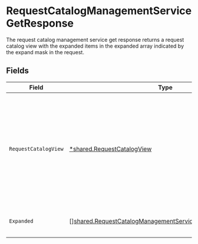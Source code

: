 # RequestCatalogManagementServiceGetResponse

The request catalog management service get response returns a request catalog view with the expanded items in the expanded array indicated by the expand mask in the request.


## Fields

| Field                                                                                                                                    | Type                                                                                                                                     | Required                                                                                                                                 | Description                                                                                                                              |
| ---------------------------------------------------------------------------------------------------------------------------------------- | ---------------------------------------------------------------------------------------------------------------------------------------- | ---------------------------------------------------------------------------------------------------------------------------------------- | ---------------------------------------------------------------------------------------------------------------------------------------- |
| `RequestCatalogView`                                                                                                                     | [*shared.RequestCatalogView](../../models/shared/requestcatalogview.md)                                                                  | :heavy_minus_sign:                                                                                                                       | The request catalog view contains the serialized request catalog and paths to objects referenced by the request catalog.                 |
| `Expanded`                                                                                                                               | [][shared.RequestCatalogManagementServiceGetResponseExpanded](../../models/shared/requestcatalogmanagementservicegetresponseexpanded.md) | :heavy_minus_sign:                                                                                                                       | List of serialized related objects.                                                                                                      |